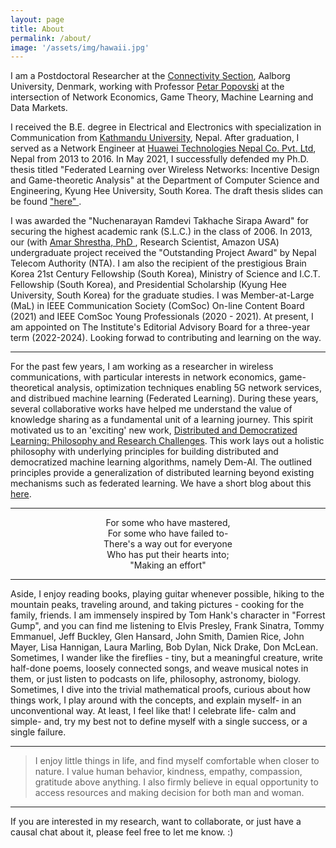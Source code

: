 ```yaml
---
layout: page
title: About
permalink: /about/
image: '/assets/img/hawaii.jpg'
---
```


I am a Postdoctoral Researcher at the <a href="https://www.es.aau.dk/sections-labs/connectivity/" target="_blank">Connectivity Section</a>, Aalborg University, Denmark, working with Professor <a href="http://petarpopovski.es.aau.dk/" target="_blank">Petar Popovski</a> at the intersection of Network Economics, Game Theory, Machine Learning and Data Markets.  


I received the B.E. degree in Electrical and Electronics with specialization in Communication from <a href="https://ku.edu.np/" target="_blank"> Kathmandu University</a>, Nepal. After graduation, I served as a Network Engineer at <a href="https://www.huawei.com/en/" target="_blank">Huawei Technologies Nepal Co. Pvt. Ltd</a>, Nepal from 2013 to 2016. In May 2021, I successfully defended my Ph.D. thesis titled "Federated Learning over Wireless Networks: Incentive Design and Game-theoretic Analysis" at the Department of Computer Science and Engineering, Kyung Hee University, South Korea. The draft thesis slides can be found <a href="https://github.com/shashirajpandey/shashirajpandey.github.io/blob/gh-pages/assets/Shashi_FinalDefense.pptx">"here" </a>.

I was awarded the "Nuchenarayan Ramdevi Takhache Sirapa Award" for securing the highest academic rank (S.L.C.) in the class of 2006.  In 2013, our (with <a href="https://scholar.google.com/citations?user=DuA7v4MAAAAJ&hl=en" target="_blank"> Amar Shrestha, PhD </a>, Research Scientist, Amazon USA) undergraduate project received the "Outstanding Project Award" by  Nepal Telecom Authority (NTA). I am also the recipient of the prestigious Brain Korea 21st Century Fellowship (South Korea), Ministry of Science and I.C.T. Fellowship (South Korea), and Presidential Scholarship (Kyung Hee University, South Korea) for the graduate studies. I was Member-at-Large (MaL) in IEEE Communication Society (ComSoc) On-line Content Board (2021) and IEEE ComSoc Young Professionals (2020 - 2021). At present, I am appointed on The Institute's Editorial Advisory Board for a three-year term (2022-2024). Looking forwad to contributing and learning on the way.

***
For the past few years, I am working as a researcher in wireless communications, with particular interests in network economics, game-theoretical analysis, optimization techniques enabling 5G network services, and distribued machine learning (Federated Learning). During these years, several collaborative works have helped me understand the value of knowledge sharing as a fundamental unit of a learning journey. This spirit motivated us to an 'exciting' new work, <a href="https://arxiv.org/abs/2003.09301" target="_blank">Distributed and Democratized Learning: Philosophy and Research Challenges</a>. This work lays out a holistic philosophy with underlying principles for building distributed and democratized machine learning algorithms, namely Dem-AI. The outlined principles provide a generalization of distributed learning beyond existing mechanisms such as federated learning. We have a short blog about this <a href="https://medium.com/@shashir101/distributed-and-democratized-learning-philosophy-and-research-challenges-4ef156ed42ca" target="_blank">here</a>. 

***
<center>For some who have mastered,</center>  
<center>For some who have failed to-</center>  
<center>There's a way out for everyone</center>   
<center>Who has put their hearts into;</center>  
<center>"Making an effort"</center> 


***
Aside, I enjoy reading books, playing guitar whenever possible, hiking to the mountain peaks, traveling around, and taking pictures - cooking for the family, friends. I am immensely inspired by Tom Hank's character in "Forrest Gump", and you can find me listening to Elvis Presley, Frank Sinatra, Tommy Emmanuel, Jeff Buckley, Glen Hansard, John Smith, Damien Rice, John Mayer, Lisa Hannigan, Laura Marling, Bob Dylan, Nick Drake, Don McLean. Sometimes, I wander like the fireflies - tiny, but a meaningful creature, write half-done poems, loosely connected songs, and weave musical notes in them, or just listen to podcasts on life, philosophy, astronomy, biology. Sometimes, I dive into the trivial mathematical proofs, curious about how things work, I play around with the concepts, and explain myself- in an unconventional way. At least, I feel like that! I celebrate life- calm and simple- and, try my best not to define myself with a single success, or a single failure.

***
> I enjoy little things in life, and find myself comfortable when closer to nature.
> I value human behavior, kindness, empathy, compassion, gratitude above anything.
> I also firmly believe in equal opportunity to access resources and making decision for both man and woman.

***
If you are interested in my research, want to collaborate, or just have a causal chat about it, please feel free to let me know. :)

